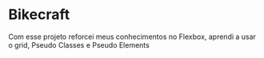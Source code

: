 # Bikecraft

Com esse projeto reforcei meus conhecimentos no Flexbox, aprendi a usar o grid, Pseudo Classes e Pseudo Elements
